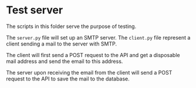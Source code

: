 # Test server

The scripts in this folder serve the purpose of testing.

The `server.py` file will set up an SMTP server.
The `client.py` file represent a client sending a mail to the
server with SMTP.

The client will first send a POST request to the API
and get a disposable mail address and send the email
to this address.

The server upon receiving the email from the client
will send a POST request to the API to save the mail
to the database.
